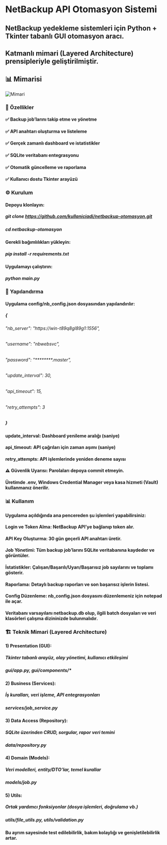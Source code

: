 # NetBackup API Otomasyon Sistemi

## NetBackup yedekleme sistemleri için Python + Tkinter tabanlı GUI otomasyon aracı.  
## Katmanlı mimari (Layered Architecture) prensipleriyle geliştirilmiştir.
## 📊 Mimarisi
![Mimari](https://github.com/bernagovercin/netbackup-otomasyon/blob/master/assets/uyg-mimari.jpg?raw=true)



### 🚀 Özellikler
#### ✅ Backup job’larını takip etme ve yönetme  
#### ✅ API anahtarı oluşturma ve listeleme  
#### ✅ Gerçek zamanlı dashboard ve istatistikler  
#### ✅ SQLite veritabanı entegrasyonu  
#### ✅ Otomatik güncelleme ve raporlama  
#### ✅ Kullanıcı dostu Tkinter arayüzü  

### ⚙️ Kurulum

#### Depoyu klonlayın:
##### git clone https://github.com/kullaniciadi/netbackup-otomasyon.git  
##### cd netbackup-otomasyon  

#### Gerekli bağımlılıkları yükleyin:
##### pip install -r requirements.txt  

#### Uygulamayı çalıştırın:
##### python main.py  

### 🔧 Yapılandırma
#### Uygulama config/nb_config.json dosyasından yapılandırılır:
##### {
######   "nb_server": "https://win-t89q8gl89g1:1556",
######   "username": "nbwebsvc",
######   "password": "********.master",
######   "update_interval": 30,
######   "api_timeout": 15,
######   "retry_attempts": 3
##### }

#### update_interval: Dashboard yenileme aralığı (saniye)  
#### api_timeout: API çağrıları için zaman aşımı (saniye)  
#### retry_attempts: API işlemlerinde yeniden deneme sayısı  

#### ⚠️ Güvenlik Uyarısı: Parolaları depoya commit etmeyin.  
#### Üretimde .env, Windows Credential Manager veya kasa hizmeti (Vault) kullanmanız önerilir.  

### 📊 Kullanım
#### Uygulama açıldığında ana pencereden şu işlemleri yapabilirsiniz:  

#### Login ve Token Alma: NetBackup API’ye bağlanıp token alır.  
#### API Key Oluşturma: 30 gün geçerli API anahtarı üretir.  
#### Job Yönetimi: Tüm backup job’larını SQLite veritabanına kaydeder ve görüntüler.  
#### İstatistikler: Çalışan/Başarılı/Uyarı/Başarısız job sayılarını ve toplamı gösterir.  
#### Raporlama: Detaylı backup raporları ve son başarısız işlerin listesi.  
#### Config Düzenleme: nb_config.json dosyasını düzenlemeniz için notepad ile açar.  

#### Veritabanı varsayılanı netbackup.db olup, ilgili batch dosyaları ve veri klasörleri çalışma dizininizde bulunmalıdır.  

### 🏗️ Teknik Mimari (Layered Architecture)

#### 1) Presentation (GUI):
##### Tkinter tabanlı arayüz, olay yönetimi, kullanıcı etkileşimi  
##### gui/app.py, gui/components/*  

#### 2) Business (Services):
##### İş kuralları, veri işleme, API entegrasyonları  
##### services/job_service.py  

#### 3) Data Access (Repository):
##### SQLite üzerinden CRUD, sorgular, rapor veri temini  
##### data/repository.py  

#### 4) Domain (Models):
##### Veri modelleri, entity/DTO’lar, temel kurallar  
##### models/job.py  

#### 5) Utils:
##### Ortak yardımcı fonksiyonlar (dosya işlemleri, doğrulama vb.)  
##### utils/file_utils.py, utils/validation.py  

#### Bu ayrım sayesinde test edilebilirlik, bakım kolaylığı ve genişletilebilirlik artar.



















